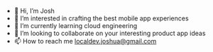 - 👋 Hi, I’m Josh
- 👀 I’m interested in crafting the best mobile app experiences
- 🌱 I’m currently learning cloud engineering
- 💞️ I’m looking to collaborate on your interesting product app ideas
- 📫 How to reach me localdev.joshua@gmail.com

<!---
crevtor/crevtor is a ✨ special ✨ repository because its `README.md` (this file) appears on your GitHub profile.
You can click the Preview link to take a look at your changes.
--->

